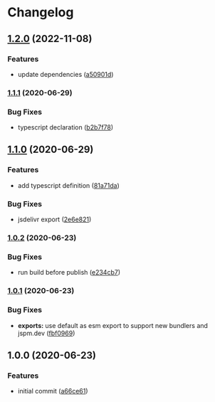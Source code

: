 # Changelog

## [1.2.0](https://www.github.com/kenoxa/svelte-htm/compare/v1.1.1...v1.2.0) (2022-11-08)


### Features

* update dependencies ([a50901d](https://www.github.com/kenoxa/svelte-htm/commit/a50901dc13106478ee48c0e68fc348ad45e3fe90))

### [1.1.1](https://www.github.com/kenoxa/svelte-htm/compare/v1.1.0...v1.1.1) (2020-06-29)


### Bug Fixes

* typescript declaration ([b2b7f78](https://www.github.com/kenoxa/svelte-htm/commit/b2b7f78e8abd6a53cbbc5bee14d9c82eb6314301))

## [1.1.0](https://www.github.com/kenoxa/svelte-htm/compare/v1.0.2...v1.1.0) (2020-06-29)


### Features

* add typescript definition ([81a71da](https://www.github.com/kenoxa/svelte-htm/commit/81a71dac493ea8a44e8503985c796f81a8539277))


### Bug Fixes

* jsdelivr export ([2e6e821](https://www.github.com/kenoxa/svelte-htm/commit/2e6e821316e3587ef95e8b580ff7c0a26a8a9926))

### [1.0.2](https://www.github.com/kenoxa/svelte-htm/compare/v1.0.1...v1.0.2) (2020-06-23)

### Bug Fixes

- run build before publish ([e234cb7](https://www.github.com/kenoxa/svelte-htm/commit/e234cb74db1bb38ae911d3145daa96cab886cc0a))

### [1.0.1](https://www.github.com/kenoxa/svelte-htm/compare/v1.0.0...v1.0.1) (2020-06-23)

### Bug Fixes

- **exports:** use default as esm export to support new bundlers and jspm.dev ([fbf0969](https://www.github.com/kenoxa/svelte-htm/commit/fbf0969a9a085ce6d02c838add00743f2e126c2a))

## 1.0.0 (2020-06-23)

### Features

- initial commit ([a66ce61](https://www.github.com/kenoxa/svelte-htm/commit/a66ce61e61d8925e697a2632b8628bc4386ae5f5))
